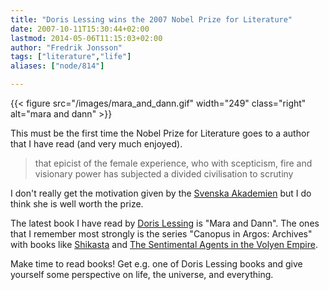 ```yaml
---
title: "Doris Lessing wins the 2007 Nobel Prize for Literature"
date: 2007-10-11T15:30:44+02:00
lastmod: 2014-05-06T11:15:03+02:00
author: "Fredrik Jonsson"
tags: ["literature","life"]
aliases: ["node/814"]

---
```


{{< figure src="/images/mara_and_dann.gif" width="249" class="right" alt="mara and dann" >}}

This must be the first time the Nobel Prize for Literature goes to a author that I have read (and very much enjoyed).

> that epicist of the female experience, who with scepticism, fire and visionary power has subjected a divided civilisation to scrutiny

I don't really get the motivation given by the [Svenska Akademien](http://www.svenskaakademien.se/) but I do think she is well worth the prize.

The latest book I have read by [Doris Lessing](http://www.dorislessing.org/) is "Mara and Dann". The ones that I remember most strongly is the series "Canopus in Argos: Archives" with books like [Shikasta](http://en.wikipedia.org/wiki/Shikasta) and [The Sentimental Agents in the Volyen Empire](http://en.wikipedia.org/wiki/The_Sentimental_Agents_in_the_Volyen_Empire).

Make time to read books! Get e.g. one of Doris Lessing books and give yourself some perspective on life, the universe, and everything.

